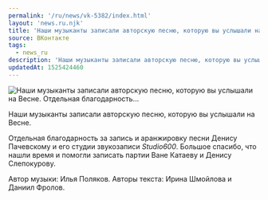 ```yaml
---
permalink: '/ru/news/vk-5382/index.html'
layout: 'news.ru.njk'
title: 'Наши музыканты записали авторскую песню, которую вы услышали на Весне.  Отдельная благодарность…'
source: ВКонтакте
tags:
  - news_ru
description: 'Наши музыканты записали авторскую песню, которую вы услышали на Весне.  Отдельная благодарность…'
updatedAt: 1525424460
---
```

![Наши музыканты записали авторскую песню, которую вы услышали на Весне.  Отдельная благодарность…](https://sun9-33.userapi.com/impf/c840732/v840732957/8049c/xELdbuaMFlA.jpg?size=1280x851&quality=96&proxy=1&sign=51184dbf1593b085cdb06b862b4c9abd&c_uniq_tag=DbQGSmbVJkttN-BFaUilm3EHdXztu3qRm9wYH8dzlrM&type=album)

Наши музыканты записали авторскую песню, которую вы услышали на Весне.

Отдельная благодарность за запись и аранжировку песни Денису Пачевскому и его студии звукозаписи *Studio600*. Большое спасибо, что нашли время и помогли записать партии Ване Катаеву и Денису Слепокурову.

Автор музыки: Илья Поляков.
Авторы текста: Ирина Шмойлова и Даниил Фролов.
